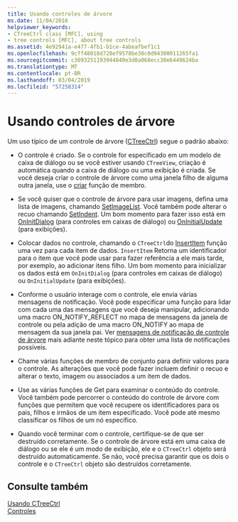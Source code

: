 ```yaml
---
title: Usando controles de árvore
ms.date: 11/04/2016
helpviewer_keywords:
- CTreeCtrl class [MFC], using
- tree controls [MFC], about tree controls
ms.assetid: 4e92941a-e477-4fb1-b1ce-4abeafbef1c1
ms.openlocfilehash: 9cff48018d728ef9578be38c0d94300011265fa1
ms.sourcegitcommit: c3093251193944840e3d0a068ecc30e6449624ba
ms.translationtype: MT
ms.contentlocale: pt-BR
ms.lasthandoff: 03/04/2019
ms.locfileid: "57258314"
---
```

# <a name="using-tree-controls"></a>Usando controles de árvore

Um uso típico de um controle de árvore ([CTreeCtrl](../mfc/reference/ctreectrl-class.md)) segue o padrão abaixo:

- O controle é criado. Se o controle for especificado em um modelo de caixa de diálogo ou se você estiver usando `CTreeView`, criação é automática quando a caixa de diálogo ou uma exibição é criada. Se você deseja criar o controle de árvore como uma janela filho de alguma outra janela, use o [criar](../mfc/reference/ctreectrl-class.md#create) função de membro.

- Se você quiser que o controle de árvore para usar imagens, defina uma lista de imagens, chamando [SetImageList](../mfc/reference/ctreectrl-class.md#setimagelist). Você também pode alterar o recuo chamando [SetIndent](../mfc/reference/ctreectrl-class.md#setindent). Um bom momento para fazer isso está em [OnInitDialog](../mfc/reference/cdialog-class.md#oninitdialog) (para controles em caixas de diálogo) ou [OnInitialUpdate](../mfc/reference/cview-class.md#oninitialupdate) (para exibições).

- Colocar dados no controle, chamando o `CTreeCtrl`do [InsertItem](../mfc/reference/ctreectrl-class.md#insertitem) função uma vez para cada item de dados. `InsertItem` Retorna um identificador para o item que você pode usar para fazer referência a ele mais tarde, por exemplo, ao adicionar itens filho. Um bom momento para inicializar os dados está em `OnInitDialog` (para controles em caixas de diálogo) ou `OnInitialUpdate` (para exibições).

- Conforme o usuário interage com o controle, ele envia várias mensagens de notificação. Você pode especificar uma função para lidar com cada uma das mensagens que você deseja manipular, adicionando uma macro ON_NOTIFY_REFLECT no mapa de mensagens da janela de controle ou pela adição de uma macro ON_NOTIFY ao mapa de mensagem da sua janela pai. Ver [mensagens de notificação de controle de árvore](../mfc/tree-control-notification-messages.md) mais adiante neste tópico para obter uma lista de notificações possíveis.

- Chame várias funções de membro de conjunto para definir valores para o controle. As alterações que você pode fazer incluem definir o recuo e alterar o texto, imagem ou associados a um item de dados.

- Use as várias funções de Get para examinar o conteúdo do controle. Você também pode percorrer o conteúdo do controle de árvore com funções que permitem que você recupere os identificadores para os pais, filhos e irmãos de um item especificado. Você pode até mesmo classificar os filhos de um nó específico.

- Quando você terminar com o controle, certifique-se de que ser destruído corretamente. Se o controle de árvore está em uma caixa de diálogo ou se ele é um modo de exibição, ele e o `CTreeCtrl` objeto será destruído automaticamente. Se não, você precisa garantir que os dois o controle e o `CTreeCtrl` objeto são destruídos corretamente.

## <a name="see-also"></a>Consulte também

[Usando CTreeCtrl](../mfc/using-ctreectrl.md)<br/>
[Controles](../mfc/controls-mfc.md)
